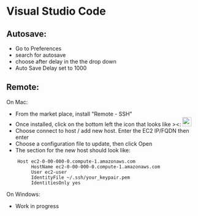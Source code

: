 Visual Studio Code
==================

Autosave:
--------
- Go to Preferences
- search for autosave
- choose after delay in the the drop down
- Auto Save Delay set to 1000


Remote: 
-------
On Mac:
- From the market place, install "Remote - SSH"
- Once installed, click on the bottom left the icon that looks like ><: 
              <img style="display: inline-block" src="https://ms-vscode-remote.gallerycdn.vsassets.io/extensions/ms-vscode-remote/vscode-remote-extensionpack/0.17.0/1567632209042/Microsoft.VisualStudio.Services.Icons.Default" width="24" height="24">
- Choose connect to host / add new host. Enter the EC2 IP/FQDN then enter
- Choose a configuration file to update, then click Open
- The section for the new host should look like:
```
    Host ec2-0-00-000-0.compute-1.amazonaws.com
         HostName ec2-0-00-000-0.compute-1.amazonaws.com
         User ec2-user
         IdentityFile ~/.ssh/your_keypair.pem
         IdentitiesOnly yes
```

On Windows:
- Work in progress
